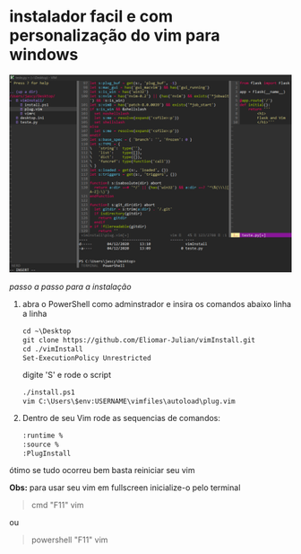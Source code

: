 # instalador facil e com personalização do vim para windows
![imagem](./imgs/tela.png)

*passo a passo para a instalação*

1. abra o PowerShell como adminstrador e insira os comandos abaixo linha a linha
    ````
    cd ~\Desktop
    git clone https://github.com/Eliomar-Julian/vimInstall.git
    cd ./vimInstall
    Set-ExecutionPolicy Unrestricted
    ````
    digite 'S' e rode o script
    ````
    ./install.ps1
    vim C:\Users\$env:USERNAME\vimfiles\autoload\plug.vim
    ````
2. Dentro de seu Vim rode as sequencias de comandos:
    ~~~~
    :runtime %
    :source %
    :PlugInstall
    ~~~~

ótimo se tudo ocorreu bem basta reiniciar seu vim

__Obs:__ para usar seu vim em fullscreen inicialize-o pelo terminal

> cmd "F11" vim 

ou

> powershell "F11" vim
